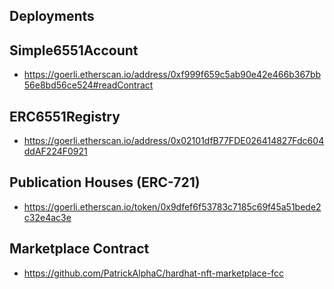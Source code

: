 ## Deployments

## Simple6551Account 

- https://goerli.etherscan.io/address/0xf999f659c5ab90e42e466b367bb56e8bd56ce524#readContract

## ERC6551Registry 

- https://goerli.etherscan.io/address/0x02101dfB77FDE026414827Fdc604ddAF224F0921

## Publication Houses (ERC-721)

- https://goerli.etherscan.io/token/0x9dfef6f53783c7185c69f45a51bede2c32e4ac3e

## Marketplace Contract 

- https://github.com/PatrickAlphaC/hardhat-nft-marketplace-fcc
